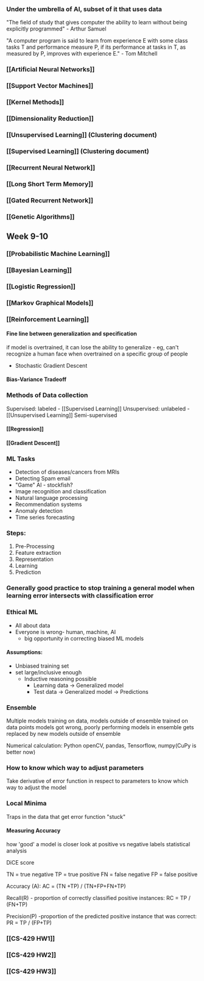 ### Under the umbrella of AI, subset of it that uses data

"The field of study that gives computer the ability to learn without being explicitly programmed" - Arthur Samuel

"A computer program is said to learn from experience E with some class tasks T and performance measure P, if its performance at tasks in T, as measured by P, improves with experience E." - Tom Mitchell

### [[Artificial Neural Networks]]

### [[Support Vector Machines]]

### [[Kernel Methods]]
### [[Dimensionality Reduction]]

### [[Unsupervised Learning]] (Clustering document)

### [[Supervised Learning]] (Clustering document)
### [[Recurrent Neural Network]]
### [[Long Short Term Memory]]
### [[Gated Recurrent Network]]
### [[Genetic Algorithms]]


## Week 9-10
### [[Probabilistic Machine Learning]]
### [[Bayesian Learning]]
### [[Logistic Regression]]
### [[Markov Graphical Models]]




### [[Reinforcement Learning]]


#### Fine line between generalization and specification
if model is overtrained, it can lose the ability to generalize - eg, can't recognize a human face when overtrained on a specific group of people 

- Stochastic Gradient Descent

#### Bias-Variance Tradeoff


### Methods of Data collection
Supervised: labeled - [[Supervised Learning]]
Unsupervised: unlabeled - [[Unsupervised Learning]]
Semi-supervised

#### [[Regression]]
#### [[Gradient Descent]]


### ML Tasks
- Detection of diseases/cancers from MRIs
- Detecting Spam email
- "Game" AI - stockfish? 
- Image recognition and classification
- Natural language processing
- Recommendation systems
- Anomaly detection
- Time series forecasting
### Steps:
1.  Pre-Processing
2. Feature extraction
3. Representation
4. Learning
5. Prediction


### Generally good practice to stop training a general model when learning error intersects with classification error

### Ethical ML
- All about data
- Everyone is wrong- human, machine, AI
	- big opportunity in correcting biased ML models

#### Assumptions:
- Unbiased training set
- set large/inclusive enough
	- Inductive reasoning possible
		- Learning data → Generalized model
		- Test data → Generalized model → Predictions


### Ensemble
Multiple models training on data, models outside of ensemble trained on data points models got wrong, poorly performing models in ensemble gets replaced by new models outside of ensemble


Numerical calculation:
Python openCV, pandas, Tensorflow, numpy(CuPy is better now)


### How to know which way to adjust parameters
Take derivative of error function in respect to parameters to know which way to adjust the model

### Local Minima
Traps in the data that get error function "stuck"

#### Measuring Accuracy
how 'good' a model is
closer look at positive vs negative labels
statistical analysis

DiCE score

TN = true negative
TP = true positive
FN = false negative
FP = false positive

Accuracy (A):
AC = (TN +TP) / (TN+FP+FN+TP)

Recall(R) - proportion of correctly classified positive instances:
RC = TP / (FN+TP)

Precision(P) -proportion of the predicted positive instance that was correct:
PR = TP / (FP+TP)


### [[CS-429 HW1]]

### [[CS-429 HW2]]
### [[CS-429 HW3]]
